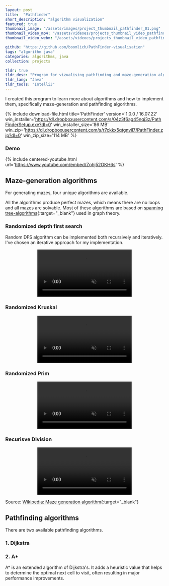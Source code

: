 ```yaml
---
layout: post
title:  "Pathfinder"
short_description: "algorithm visualization"
featured: true
thumbnail_image: "/assets/images/project_thumbnail_pathfinder_01.png"
thumbnail_video_mp4: "/assets/videoes/projects_thumbnail_video_pathfinder_01.mp4"
thumbnail_video_webm: "/assets/videoes/projects_thumbnail_video_pathfinder_01.webm"

github: "https://github.com/boomlich/PathFinder-visualisation"
tags: "algorithm java"
categories: algorithms, java
collection: projects

tldr: true
tldr_desc: "Program for vizualising pathfinding and maze-generation algorithms"
tldr_lang: "Java"
tldr_tools: "IntelliJ"
---
```


I created this program to learn more about algorithms and how to implement them, specifically maze-generation and pathfinding algorithms.

{% include download-file.html 
    title='PathFinder' version='1.0.0 / 16.07.22'
    win_installer='https://dl.dropboxusercontent.com/s/04z3f6ag45nqj3z/PathFinderSetup.exe?dl=0' win_installer_size='86 MB'
    win_zip='https://dl.dropboxusercontent.com/s/r7ckkx5qtgnvil7/PathFinder.zip?dl=0' win_zip_size='114 MB'
%}

### Demo
{% include centered-youtube.html url='https://www.youtube.com/embed/Zphj52OKH6s' %}


## Maze-generation algorithms
For generating mazes, four unique algorithms are available.

All the algorithms produce perfect mazes, which means there are no loops and all mazes are solvable. Most of these algorithms are based on [spanning tree-algorithms](https://en.wikipedia.org/wiki/Minimum_spanning_tree){:target="_blank"} used in graph theory.

### Randomized depth first search

Random DFS algorithm can be implemented both recursively and iteratively. I've chosen an iterative approach for my implementation.

<center>
    <video class="in-article-video" autoplay muted playsinline loop>
        <source src="/assets/videoes/articles/project_article_pathfinder_DFS_01.mp4" type="video/mp4">
        <source src="/assets/videoes/articles/project_article_pathfinder_DFS_01.webm" type="video/webm">
    </video>
</center>

### Randomized Kruskal

<center>
    <video class="in-article-video" autoplay muted playsinline loop>
        <source src="/assets/videoes/articles/project_article_pathfinder_kruskals_01.mp4" type="video/mp4">
        <source src="/assets/videoes/articles/project_article_pathfinder_kruskals_01.webm" type="video/webm">
    </video>
</center>

### Randomized Prim

<center>
    <video class="in-article-video" autoplay muted playsinline loop>
        <source src="/assets/videoes/articles/project_article_pathfinder_prim_01.mp4" type="video/mp4">
        <source src="/assets/videoes/articles/project_article_pathfinder_prim_01.webm" type="video/webm">
    </video>
</center>

### Recurisve Division

<center>
    <video class="in-article-video" autoplay muted playsinline loop>
        <source src="/assets/videoes/articles/project_article_pathfinder_division_01.mp4" type="video/mp4">
        <source src="/assets/videoes/articles/project_article_pathfinder_division_01.webm" type="video/webm">
    </video>
</center>

Source: [Wikipedia: Maze generation algorithm](https://en.wikipedia.org/wiki/Maze_generation_algorithm){:target="_blank"}


## Pathfinding algorithms

There are two available pathfinding algorithms.

### 1. Dijkstra



### 2. A*
A* is an extended algorithm of Dijkstra's. It adds a heuristic value that helps to determine
the optimal next cell to visit, often resulting in major performance improvements.